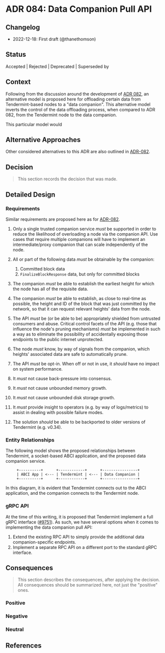 # ADR 084: Data Companion Pull API

## Changelog

- 2022-12-18: First draft (@thanethomson)

## Status

Accepted | Rejected | Deprecated | Superseded by

## Context

Following from the discussion around the development of [ADR 082][adr-082], an
alternative model is proposed here for offloading certain data from
Tendermint-based nodes to a "data companion". This alternative model inverts the
control of the data offloading process, when compared to ADR 082, from the
Tendermint node to the data companion.

This particular model would

## Alternative Approaches

Other considered alternatives to this ADR are also outlined in
[ADR-082][adr-082].

## Decision

> This section records the decision that was made.

## Detailed Design

### Requirements

Similar requirements are proposed here as for [ADR-082][adr-082].

1. Only a single trusted companion service _must_ be supported in order to
   reduce the likelihood of overloading a node via the companion API. Use cases
   that require multiple companions will have to implement an intermediate/proxy
   companion that can scale independently of the node.

2. All or part of the following data _must_ be obtainable by the companion:
   1. Committed block data
   2. `FinalizeBlockResponse` data, but only for committed blocks

3. The companion _must_ be able to establish the earliest height for which the
   node has all of the requisite data.

4. The companion _must_ be able to establish, as close to real-time as possible,
   the height and ID of the block that was just committed by the network, so
   that it can request relevant heights' data from the node.

5. The API _must_ be (or be able to be) appropriately shielded from untrusted
   consumers and abuse. Critical control facets of the API (e.g. those that
   influence the node's pruning mechanisms) _must_ be implemented in such a way
   as to eliminate the possibility of accidentally exposing those endpoints to
   the public internet unprotected.

6. The node _must_ know, by way of signals from the companion, which heights'
   associated data are safe to automatically prune.

7. The API _must_ be opt-in. When off or not in use, it _should_ have no impact
   on system performance.

8. It _must_ not cause back-pressure into consensus.

8. It _must_ not cause unbounded memory growth.

10. It _must_ not cause unbounded disk storage growth.

11. It _must_ provide insight to operators (e.g. by way of logs/metrics) to
    assist in dealing with possible failure modes.

12. The solution _should_ be able to be backported to older versions of
    Tendermint (e.g. v0.34).

### Entity Relationships

The following model shows the proposed relationships between Tendermint, a
socket-based ABCI application, and the proposed data companion service.

```
     +----------+      +------------+      +----------------+
     | ABCI App | <--- | Tendermint | <--- | Data Companion |
     +----------+      +------------+      +----------------+
```

In this diagram, it is evident that Tendermint connects out to the ABCI
application, and the companion connects to the Tendermint node.

### gRPC API

At the time of this writing, it is proposed that Tendermint implement a full
gRPC interface ([\#9751]). As such, we have several options when it comes to
implementing the data companion pull API:

1. Extend the existing RPC API to simply provide the additional data
   companion-specific endpoints.
2. Implement a separate RPC API on a different port to the standard gRPC
   interface.

## Consequences

> This section describes the consequences, after applying the decision. All
> consequences should be summarized here, not just the "positive" ones.

### Positive

### Negative

### Neutral

## References

[adr-082]: https://github.com/tendermint/tendermint/pull/9437
[\#9751]: https://github.com/tendermint/tendermint/issues/9751
